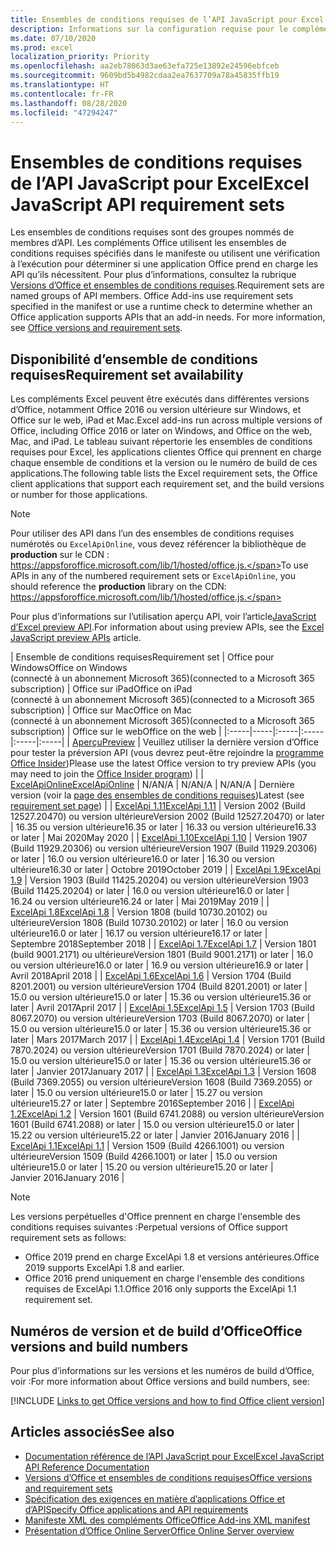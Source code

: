 ```yaml
---
title: Ensembles de conditions requises de l’API JavaScript pour Excel
description: Informations sur la configuration requise pour le complément Office sur les builds Excel.
ms.date: 07/10/2020
ms.prod: excel
localization_priority: Priority
ms.openlocfilehash: aa2eb78063d3ae63efa725e13892e24596ebfceb
ms.sourcegitcommit: 9609bd5b4982cdaa2ea7637709a78a45835ffb19
ms.translationtype: HT
ms.contentlocale: fr-FR
ms.lasthandoff: 08/28/2020
ms.locfileid: "47294247"
---
```

# <a name="excel-javascript-api-requirement-sets"></a><span data-ttu-id="973bc-103">Ensembles de conditions requises de l’API JavaScript pour Excel</span><span class="sxs-lookup"><span data-stu-id="973bc-103">Excel JavaScript API requirement sets</span></span>

<span data-ttu-id="973bc-p101">Les ensembles de conditions requises sont des groupes nommés de membres d’API. Les compléments Office utilisent les ensembles de conditions requises spécifiés dans le manifeste ou utilisent une vérification à l’exécution pour déterminer si une application Office prend en charge les API qu’ils nécessitent. Pour plus d’informations, consultez la rubrique [Versions d’Office et ensembles de conditions requises](../../develop/office-versions-and-requirement-sets.md).</span><span class="sxs-lookup"><span data-stu-id="973bc-p101">Requirement sets are named groups of API members. Office Add-ins use requirement sets specified in the manifest or use a runtime check to determine whether an Office application supports APIs that an add-in needs. For more information, see [Office versions and requirement sets](../../develop/office-versions-and-requirement-sets.md).</span></span>

## <a name="requirement-set-availability"></a><span data-ttu-id="973bc-107">Disponibilité d’ensemble de conditions requises</span><span class="sxs-lookup"><span data-stu-id="973bc-107">Requirement set availability</span></span>

<span data-ttu-id="973bc-108">Les compléments Excel peuvent être exécutés dans différentes versions d’Office, notamment Office 2016 ou version ultérieure sur Windows, et Office sur le web, iPad et Mac.</span><span class="sxs-lookup"><span data-stu-id="973bc-108">Excel add-ins run across multiple versions of Office, including Office 2016 or later on Windows, and Office on the web, Mac, and iPad.</span></span> <span data-ttu-id="973bc-109">Le tableau suivant répertorie les ensembles de conditions requises pour Excel, les applications clientes Office qui prennent en charge chaque ensemble de conditions et la version ou le numéro de build de ces applications.</span><span class="sxs-lookup"><span data-stu-id="973bc-109">The following table lists the Excel requirement sets, the Office client applications that support each requirement set, and the build versions or number for those applications.</span></span>

> [!NOTE]
> <span data-ttu-id="973bc-110">Pour utiliser des API dans l’un des ensembles de conditions requises numérotés ou `ExcelApiOnline`, vous devez référencer la bibliothèque de **production** sur le CDN : https://appsforoffice.microsoft.com/lib/1/hosted/office.js.</span><span class="sxs-lookup"><span data-stu-id="973bc-110">To use APIs in any of the numbered requirement sets or `ExcelApiOnline`, you should reference the **production** library on the CDN: https://appsforoffice.microsoft.com/lib/1/hosted/office.js.</span></span>
>
> <span data-ttu-id="973bc-111">Pour plus d’informations sur l’utilisation aperçu API, voir l’article[JavaScript d’Excel preview API](excel-preview-apis.md).</span><span class="sxs-lookup"><span data-stu-id="973bc-111">For information about using preview APIs, see the [Excel JavaScript preview APIs](excel-preview-apis.md) article.</span></span>

|  <span data-ttu-id="973bc-112">Ensemble de conditions requises</span><span class="sxs-lookup"><span data-stu-id="973bc-112">Requirement set</span></span>  |  <span data-ttu-id="973bc-113">Office pour Windows</span><span class="sxs-lookup"><span data-stu-id="973bc-113">Office on Windows</span></span><br><span data-ttu-id="973bc-114">(connecté à un abonnement Microsoft 365)</span><span class="sxs-lookup"><span data-stu-id="973bc-114">(connected to a Microsoft 365 subscription)</span></span>  |  <span data-ttu-id="973bc-115">Office sur iPad</span><span class="sxs-lookup"><span data-stu-id="973bc-115">Office on iPad</span></span><br><span data-ttu-id="973bc-116">(connecté à un abonnement Microsoft 365)</span><span class="sxs-lookup"><span data-stu-id="973bc-116">(connected to a Microsoft 365 subscription)</span></span>  |  <span data-ttu-id="973bc-117">Office sur Mac</span><span class="sxs-lookup"><span data-stu-id="973bc-117">Office on Mac</span></span><br><span data-ttu-id="973bc-118">(connecté à un abonnement Microsoft 365)</span><span class="sxs-lookup"><span data-stu-id="973bc-118">(connected to a Microsoft 365 subscription)</span></span>  | <span data-ttu-id="973bc-119">Office sur le web</span><span class="sxs-lookup"><span data-stu-id="973bc-119">Office on the web</span></span> |
|:-----|-----|:-----|:-----|:-----|:-----|
| [<span data-ttu-id="973bc-120">Aperçu</span><span class="sxs-lookup"><span data-stu-id="973bc-120">Preview</span></span>](excel-preview-apis.md)  | <span data-ttu-id="973bc-121">Veuillez utiliser la dernière version d’Office pour tester la préversion API (vous devrez peut-être rejoindre la [programme Office Insider](https://insider.office.com))</span><span class="sxs-lookup"><span data-stu-id="973bc-121">Please use the latest Office version to try preview APIs (you may need to join the [Office Insider program](https://insider.office.com))</span></span> |
| [<span data-ttu-id="973bc-122">ExcelApiOnline</span><span class="sxs-lookup"><span data-stu-id="973bc-122">ExcelApiOnline</span></span>](excel-api-online-requirement-set.md) | <span data-ttu-id="973bc-123">N/A</span><span class="sxs-lookup"><span data-stu-id="973bc-123">N/A</span></span> | <span data-ttu-id="973bc-124">N/A</span><span class="sxs-lookup"><span data-stu-id="973bc-124">N/A</span></span> | <span data-ttu-id="973bc-125">N/A</span><span class="sxs-lookup"><span data-stu-id="973bc-125">N/A</span></span> | <span data-ttu-id="973bc-126">Dernière version (voir la [page des ensembles de conditions requises](./excel-api-online-requirement-set.md))</span><span class="sxs-lookup"><span data-stu-id="973bc-126">Latest (see [requirement set page](./excel-api-online-requirement-set.md))</span></span> |
| [<span data-ttu-id="973bc-127">ExcelApi 1.11</span><span class="sxs-lookup"><span data-stu-id="973bc-127">ExcelApi 1.11</span></span>](excel-api-1-11-requirement-set.md) | <span data-ttu-id="973bc-128">Version 2002 (Build 12527.20470) ou version ultérieure</span><span class="sxs-lookup"><span data-stu-id="973bc-128">Version 2002 (Build 12527.20470) or later</span></span> | <span data-ttu-id="973bc-129">16.35 ou version ultérieure</span><span class="sxs-lookup"><span data-stu-id="973bc-129">16.35 or later</span></span> | <span data-ttu-id="973bc-130">16.33 ou version ultérieure</span><span class="sxs-lookup"><span data-stu-id="973bc-130">16.33 or later</span></span> | <span data-ttu-id="973bc-131">Mai 2020</span><span class="sxs-lookup"><span data-stu-id="973bc-131">May 2020</span></span> |
| [<span data-ttu-id="973bc-132">ExcelApi 1.10</span><span class="sxs-lookup"><span data-stu-id="973bc-132">ExcelApi 1.10</span></span>](excel-api-1-10-requirement-set.md) | <span data-ttu-id="973bc-133">Version 1907 (Build 11929.20306) ou version ultérieure</span><span class="sxs-lookup"><span data-stu-id="973bc-133">Version 1907 (Build 11929.20306) or later</span></span> | <span data-ttu-id="973bc-134">16.0 ou version ultérieure</span><span class="sxs-lookup"><span data-stu-id="973bc-134">16.0 or later</span></span> | <span data-ttu-id="973bc-135">16.30 ou version ultérieure</span><span class="sxs-lookup"><span data-stu-id="973bc-135">16.30 or later</span></span> | <span data-ttu-id="973bc-136">Octobre 2019</span><span class="sxs-lookup"><span data-stu-id="973bc-136">October 2019</span></span> |
| [<span data-ttu-id="973bc-137">ExcelApi 1.9</span><span class="sxs-lookup"><span data-stu-id="973bc-137">ExcelApi 1.9</span></span>](excel-api-1-9-requirement-set.md)  | <span data-ttu-id="973bc-138">Version 1903 (Build 11425.20204) ou version ultérieure</span><span class="sxs-lookup"><span data-stu-id="973bc-138">Version 1903 (Build 11425.20204) or later</span></span> | <span data-ttu-id="973bc-139">16.0 ou version ultérieure</span><span class="sxs-lookup"><span data-stu-id="973bc-139">16.0 or later</span></span> | <span data-ttu-id="973bc-140">16.24 ou version ultérieure</span><span class="sxs-lookup"><span data-stu-id="973bc-140">16.24 or later</span></span> | <span data-ttu-id="973bc-141">Mai 2019</span><span class="sxs-lookup"><span data-stu-id="973bc-141">May 2019</span></span> |
| [<span data-ttu-id="973bc-142">ExcelApi 1.8</span><span class="sxs-lookup"><span data-stu-id="973bc-142">ExcelApi 1.8</span></span>](excel-api-1-8-requirement-set.md)  | <span data-ttu-id="973bc-143">Version 1808 (build 10730.20102) ou ultérieure</span><span class="sxs-lookup"><span data-stu-id="973bc-143">Version 1808 (Build 10730.20102) or later</span></span> | <span data-ttu-id="973bc-144">16.0 ou version ultérieure</span><span class="sxs-lookup"><span data-stu-id="973bc-144">16.0 or later</span></span> | <span data-ttu-id="973bc-145">16.17 ou version ultérieure</span><span class="sxs-lookup"><span data-stu-id="973bc-145">16.17 or later</span></span> | <span data-ttu-id="973bc-146">Septembre 2018</span><span class="sxs-lookup"><span data-stu-id="973bc-146">September 2018</span></span> |
| [<span data-ttu-id="973bc-147">ExcelApi 1.7</span><span class="sxs-lookup"><span data-stu-id="973bc-147">ExcelApi 1.7</span></span>](excel-api-1-7-requirement-set.md)  | <span data-ttu-id="973bc-148">Version 1801 (build 9001.2171) ou ultérieure</span><span class="sxs-lookup"><span data-stu-id="973bc-148">Version 1801 (Build 9001.2171) or later</span></span>   | <span data-ttu-id="973bc-149">16.0 ou version ultérieure</span><span class="sxs-lookup"><span data-stu-id="973bc-149">16.0 or later</span></span>  | <span data-ttu-id="973bc-150">16.9 ou version ultérieure</span><span class="sxs-lookup"><span data-stu-id="973bc-150">16.9 or later</span></span>  | <span data-ttu-id="973bc-151">Avril 2018</span><span class="sxs-lookup"><span data-stu-id="973bc-151">April 2018</span></span> |
| [<span data-ttu-id="973bc-152">ExcelApi 1.6</span><span class="sxs-lookup"><span data-stu-id="973bc-152">ExcelApi 1.6</span></span>](excel-api-1-6-requirement-set.md)  | <span data-ttu-id="973bc-153">Version 1704 (Build 8201.2001) ou version ultérieure</span><span class="sxs-lookup"><span data-stu-id="973bc-153">Version 1704 (Build 8201.2001) or later</span></span>   | <span data-ttu-id="973bc-154">15.0 ou version ultérieure</span><span class="sxs-lookup"><span data-stu-id="973bc-154">15.0 or later</span></span>  | <span data-ttu-id="973bc-155">15.36 ou version ultérieure</span><span class="sxs-lookup"><span data-stu-id="973bc-155">15.36 or later</span></span> | <span data-ttu-id="973bc-156">Avril 2017</span><span class="sxs-lookup"><span data-stu-id="973bc-156">April 2017</span></span> |
| [<span data-ttu-id="973bc-157">ExcelApi 1.5</span><span class="sxs-lookup"><span data-stu-id="973bc-157">ExcelApi 1.5</span></span>](excel-api-1-5-requirement-set.md)  | <span data-ttu-id="973bc-158">Version 1703 (Build 8067.2070) ou version ultérieure</span><span class="sxs-lookup"><span data-stu-id="973bc-158">Version 1703 (Build 8067.2070) or later</span></span>   | <span data-ttu-id="973bc-159">15.0 ou version ultérieure</span><span class="sxs-lookup"><span data-stu-id="973bc-159">15.0 or later</span></span>  | <span data-ttu-id="973bc-160">15.36 ou version ultérieure</span><span class="sxs-lookup"><span data-stu-id="973bc-160">15.36 or later</span></span> | <span data-ttu-id="973bc-161">Mars 2017</span><span class="sxs-lookup"><span data-stu-id="973bc-161">March 2017</span></span> |
| [<span data-ttu-id="973bc-162">ExcelApi 1.4</span><span class="sxs-lookup"><span data-stu-id="973bc-162">ExcelApi 1.4</span></span>](excel-api-1-4-requirement-set.md)  | <span data-ttu-id="973bc-163">Version 1701 (Build 7870.2024) ou version ultérieure</span><span class="sxs-lookup"><span data-stu-id="973bc-163">Version 1701 (Build 7870.2024) or later</span></span>   | <span data-ttu-id="973bc-164">15.0 ou version ultérieure</span><span class="sxs-lookup"><span data-stu-id="973bc-164">15.0 or later</span></span>  | <span data-ttu-id="973bc-165">15.36 ou version ultérieure</span><span class="sxs-lookup"><span data-stu-id="973bc-165">15.36 or later</span></span> | <span data-ttu-id="973bc-166">Janvier 2017</span><span class="sxs-lookup"><span data-stu-id="973bc-166">January 2017</span></span> |
| [<span data-ttu-id="973bc-167">ExcelApi 1.3</span><span class="sxs-lookup"><span data-stu-id="973bc-167">ExcelApi 1.3</span></span>](excel-api-1-3-requirement-set.md)  | <span data-ttu-id="973bc-168">Version 1608 (Build 7369.2055) ou version ultérieure</span><span class="sxs-lookup"><span data-stu-id="973bc-168">Version 1608 (Build 7369.2055) or later</span></span>   | <span data-ttu-id="973bc-169">15.0 ou version ultérieure</span><span class="sxs-lookup"><span data-stu-id="973bc-169">15.0 or later</span></span> | <span data-ttu-id="973bc-170">15.27 ou version ultérieure</span><span class="sxs-lookup"><span data-stu-id="973bc-170">15.27 or later</span></span> | <span data-ttu-id="973bc-171">Septembre 2016</span><span class="sxs-lookup"><span data-stu-id="973bc-171">September 2016</span></span> |
| [<span data-ttu-id="973bc-172">ExcelApi 1.2</span><span class="sxs-lookup"><span data-stu-id="973bc-172">ExcelApi 1.2</span></span>](excel-api-1-2-requirement-set.md)  | <span data-ttu-id="973bc-173">Version 1601 (Build 6741.2088) ou version ultérieure</span><span class="sxs-lookup"><span data-stu-id="973bc-173">Version 1601 (Build 6741.2088) or later</span></span>   | <span data-ttu-id="973bc-174">15.0 ou version ultérieure</span><span class="sxs-lookup"><span data-stu-id="973bc-174">15.0 or later</span></span> | <span data-ttu-id="973bc-175">15.22 ou version ultérieure</span><span class="sxs-lookup"><span data-stu-id="973bc-175">15.22 or later</span></span> | <span data-ttu-id="973bc-176">Janvier 2016</span><span class="sxs-lookup"><span data-stu-id="973bc-176">January 2016</span></span> |
| [<span data-ttu-id="973bc-177">ExcelApi 1.1</span><span class="sxs-lookup"><span data-stu-id="973bc-177">ExcelApi 1.1</span></span>](excel-api-1-1-requirement-set.md)  | <span data-ttu-id="973bc-178">Version 1509 (Build 4266.1001) ou version ultérieure</span><span class="sxs-lookup"><span data-stu-id="973bc-178">Version 1509 (Build 4266.1001) or later</span></span>   | <span data-ttu-id="973bc-179">15.0 ou version ultérieure</span><span class="sxs-lookup"><span data-stu-id="973bc-179">15.0 or later</span></span> | <span data-ttu-id="973bc-180">15.20 ou version ultérieure</span><span class="sxs-lookup"><span data-stu-id="973bc-180">15.20 or later</span></span> | <span data-ttu-id="973bc-181">Janvier 2016</span><span class="sxs-lookup"><span data-stu-id="973bc-181">January 2016</span></span> |

> [!NOTE]
> <span data-ttu-id="973bc-182">Les versions perpétuelles d'Office prennent en charge l'ensemble des conditions requises suivantes :</span><span class="sxs-lookup"><span data-stu-id="973bc-182">Perpetual versions of Office support requirement sets as follows:</span></span>
>
> - <span data-ttu-id="973bc-183">Office 2019 prend en charge ExcelApi 1.8 et versions antérieures.</span><span class="sxs-lookup"><span data-stu-id="973bc-183">Office 2019 supports ExcelApi 1.8 and earlier.</span></span>
> - <span data-ttu-id="973bc-184">Office 2016 prend uniquement en charge l'ensemble des conditions requises de ExcelApi 1.1.</span><span class="sxs-lookup"><span data-stu-id="973bc-184">Office 2016 only supports the ExcelApi 1.1 requirement set.</span></span>

## <a name="office-versions-and-build-numbers"></a><span data-ttu-id="973bc-185">Numéros de version et de build d’Office</span><span class="sxs-lookup"><span data-stu-id="973bc-185">Office versions and build numbers</span></span>

<span data-ttu-id="973bc-186">Pour plus d’informations sur les versions et les numéros de build d’Office, voir :</span><span class="sxs-lookup"><span data-stu-id="973bc-186">For more information about Office versions and build numbers, see:</span></span>

[!INCLUDE [Links to get Office versions and how to find Office client version](../../includes/links-get-office-versions-builds.md)]

## <a name="see-also"></a><span data-ttu-id="973bc-187">Articles associés</span><span class="sxs-lookup"><span data-stu-id="973bc-187">See also</span></span>

- [<span data-ttu-id="973bc-188">Documentation référence de l’API JavaScript pour Excel</span><span class="sxs-lookup"><span data-stu-id="973bc-188">Excel JavaScript API Reference Documentation</span></span>](/javascript/api/excel)
- [<span data-ttu-id="973bc-189">Versions d’Office et ensembles de conditions requises</span><span class="sxs-lookup"><span data-stu-id="973bc-189">Office versions and requirement sets</span></span>](../../develop/office-versions-and-requirement-sets.md)
- [<span data-ttu-id="973bc-190">Spécification des exigences en matière d’applications Office et d’API</span><span class="sxs-lookup"><span data-stu-id="973bc-190">Specify Office applications and API requirements</span></span>](../../develop/specify-office-hosts-and-api-requirements.md)
- [<span data-ttu-id="973bc-191">Manifeste XML des compléments Office</span><span class="sxs-lookup"><span data-stu-id="973bc-191">Office Add-ins XML manifest</span></span>](../../develop/add-in-manifests.md)
- [<span data-ttu-id="973bc-192">Présentation d’Office Online Server</span><span class="sxs-lookup"><span data-stu-id="973bc-192">Office Online Server overview</span></span>](/officeonlineserver/office-online-server-overview)
